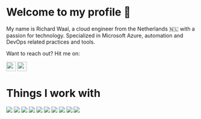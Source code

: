 # Welcome to my profile 👋

My name is Richard Waal, a cloud engineer from the Netherlands 🇳🇱 with a passion for technology. Specialized in Microsoft Azure, automation and DevOps related practices and tools.

Want to reach out? Hit me on:
<p><a href="https://www.twitter.com/rwaal"><img src="https://img.shields.io/badge/twitter-%231DA1F2.svg?&style=for-the-badge&logo=twitter&logoColor=white" height=25></a> <a href="https://www.linkedin.com/in/richardwaal/"><img src="https://img.shields.io/badge/linkedin-%230077B5.svg?&style=for-the-badge&logo=linkedin&logoColor=white" height=25></a></p>

# Things I work with
![](https://img.shields.io/badge/-Microsoft%20Azure-blue?style=flat&logo=MicrosoftAzure)
![](https://img.shields.io/badge/-Azure%20DevOps-blue?style=flat&logo=azuredevops)
![](https://img.shields.io/badge/-GitHub-black?style=flat&logo=github)
![](https://img.shields.io/badge/-GitHub%20Actions-black?style=flat&logo=githubactions)
![](https://img.shields.io/badge/-Terraform-purple?style=flat&logo=terraform)
![](https://img.shields.io/badge/-Docker-white?style=flat&logo=docker)
![](https://img.shields.io/badge/-Kubernetes-white?style=flat&logo=kubernetes)
![](https://img.shields.io/badge/-Ansible-black?style=flat&logo=ansible)
![](https://img.shields.io/badge/-PowerShell-white?style=flat&logo=powershell)
![](https://img.shields.io/badge/-Python-white?style=flat&logo=python)
